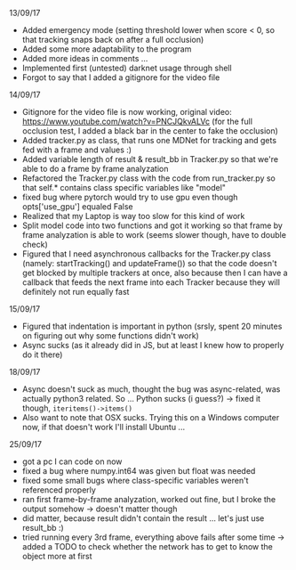 13/09/17
- Added emergency mode (setting threshold lower when score < 0, so that tracking snaps back on after a full occlusion)
- Added some more adaptability to the program
- Added more ideas in comments ...
- Implemented first (untested) darknet usage through shell
- Forgot to say that I added a gitignore for the video file

14/09/17
- Gitignore for the video file is now working, original video: https://www.youtube.com/watch?v=PNCJQkvALVc (for the full occlusion test, I added a black bar in the center to fake the occlusion)
- Added tracker.py as class, that runs one MDNet for tracking and gets fed with a frame and values :)
- Added variable length of result & result_bb in Tracker.py so that we're able to do a frame by frame analyzation
- Refactored the Tracker.py class with the code from run_tracker.py so that self.* contains class specific variables like "model"
- fixed bug where pytorch would try to use gpu even though opts['use_gpu'] equaled False
- Realized that my Laptop is way too slow for this kind of work
- Split model code into two functions and got it working so that frame by frame analyzation is able to work (seems slower though, have to double check)
- Figured that I need asynchronous callbacks for the Tracker.py class (namely: startTracking() and updateFrame()) so that the code doesn't get blocked by multiple trackers at once, also because then I can have a callback that feeds the next frame into each Tracker because they will definitely not run equally fast

15/09/17
- Figured that indentation is important in python (srsly, spent 20 minutes on figuring out why some functions didn't work)
- Async sucks (as it already did in JS, but at least I knew how to properly do it there)

18/09/17
- Async doesn't suck as much, thought the bug was async-related, was actually python3 related. So ... Python sucks (i guess?) -> fixed it though, ```iteritems()->items()```
- Also want to note that OSX sucks. Trying this on a Windows computer now, if that doesn't work I'll install Ubuntu ...

25/09/17
- got a pc I can code on now
- fixed a bug where numpy.int64 was given but float was needed
- fixed some small bugs where class-specific variables weren't referenced properly
- ran first frame-by-frame analyzation, worked out fine, but I broke the output somehow -> doesn't matter though
- did matter, because result didn't contain the result ... let's just use result_bb :)
- tried running every 3rd frame, everything above fails after some time -> added a TODO to check whether the network has to get to know the object more at first
